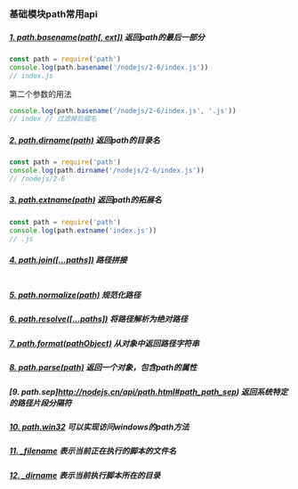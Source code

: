 ### 基础模块path常用api

##### [1. path.basename(path[, ext])](http://nodejs.cn/api/path.html#path_path_basename_path_ext) 返回path的最后一部分
```js
const path = require('path')
console.log(path.basename('/nodejs/2-6/index.js'))
// index.js
```
第二个参数的用法
```js
console.log(path.basename('/nodejs/2-6/index.js', '.js'))
// index // 过滤掉后缀名
```

##### [2. path.dirname(path)](http://nodejs.cn/api/path.html#path_path_dirname_path) 返回path的目录名
```js
const path = require('path')
console.log(path.dirname('/nodejs/2-6/index.js'))
// /nodejs/2-6
```

##### [3. path.extname(path)](http://nodejs.cn/api/path.html#path_path_extname_path) 返回path的拓展名
```js
const path = require('path')
console.log(path.extname('index.js'))
// .js
```

##### [4. path.join([...paths])](http://nodejs.cn/api/path.html#path_path_join_paths) 路径拼接
```js

```

##### [5. path.normalize(path)](http://nodejs.cn/api/path.html#path_path_normalize_path) 规范化路径

##### [6. path.resolve([...paths])](http://nodejs.cn/api/path.html#path_path_resolve_paths) 将路径解析为绝对路径

##### [7. path.format(pathObject)](http://nodejs.cn/api/path.html#path_path_format_pathobject) 从对象中返回路径字符串

##### [8. path.parse(path)](http://nodejs.cn/api/path.html#path_path_parse_path) 返回一个对象，包含path的属性

##### [9. path.sep]http://nodejs.cn/api/path.html#path_path_sep) 返回系统特定的路径片段分隔符

##### [10. path.win32](http://nodejs.cn/api/path.html#path_path_win32) 可以实现访问windows的path方法

##### [11. _filename](http://nodejs.cn/api/path.html#path_path_join_paths) 表示当前正在执行的脚本的文件名

##### [12. _dirname](http://nodejs.cn/api/path.html#path_path_join_paths) 表示当前执行脚本所在的目录
